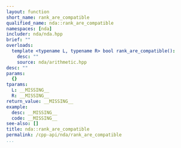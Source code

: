 ```yaml
---
layout: function
short_name: rank_are_compatible
qualified_name: nda::rank_are_compatible
namespaces: [nda]
includer: nda/nda.hpp
brief: ""
overloads:
  template <typename L, typename R> bool rank_are_compatible():
    desc: ""
    source: nda/arithmetic.hpp
desc: ""
params:
  {}
tparams:
  L: __MISSING__
  R: __MISSING__
return_value: __MISSING__
example:
  desc: __MISSING__
  code: __MISSING__
see-also: []
title: nda::rank_are_compatible
permalink: /cpp-api/nda/rank_are_compatible
...
```


